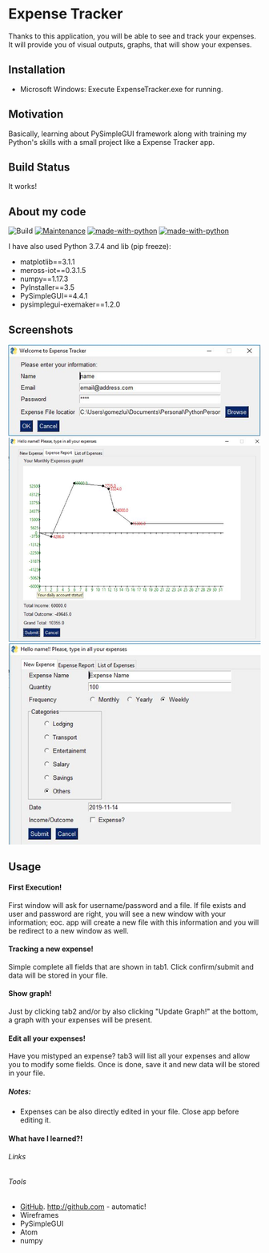 # Expense Tracker

Thanks to this application, you will be able to see and track your expenses. It will provide you of visual outputs, graphs, that will show your expenses.

## Installation
  - Microsoft Windows: Execute ExpenseTracker.exe for running.

## Motivation
Basically, learning about PySimpleGUI framework along with training my Python's skills with a small project like a Expense Tracker app.

## Build Status
It works!

## About my code
![Build](https://img.shields.io/badge/build-passing-green)
[![Maintenance](https://img.shields.io/badge/Maintained%3F-no-red.svg)](https://bitbucket.org/lbesson/ansi-colors)
[![made-with-python](https://img.shields.io/badge/Made%20with-Python-1f425f.svg)](https://www.python.org/)
[![made-with-python](https://img.shields.io/badge/Made%20with-Python-1f425f.svg)](https://www.python.org/)

I have also used Python 3.7.4 and lib (pip freeze):
  - matplotlib==3.1.1
  - meross-iot==0.3.1.5
  - numpy==1.17.3
  - PyInstaller==3.5
  - PySimpleGUI==4.4.1
  - pysimplegui-exemaker==1.2.0


## Screenshots
![main](./screenshots/main.JPG)
![graph](./screenshots/ExampleGraph.JPG)
![expenseCreation](./screenshots/ExpenseCreation.JPG)


## Usage

#### First Execution!
First window will ask for username/password and a file. If file exists and user and password are right, you will see a new window with your information; eoc. app will create a new file with this information and you will be redirect to a new window as well.

#### Tracking a new expense!
Simple complete all fields that are shown in tab1. Click confirm/submit and data will be stored in your file.

#### Show graph!
Just by clicking tab2 and/or by also clicking "Update Graph!" at the bottom, a graph with your expenses will be present.

#### Edit all your expenses!
Have you mistyped an expense? tab3 will list all your expenses and allow you to modify some fields.
Once is done, save it and new data will be stored in your file.

##### Notes:
- Expenses can be also directly edited in your file. Close app before editing it.

#### What have I learned?!

###### Links

###### Tools
  - [GitHub](http://github.com). http://github.com - automatic!
  - Wireframes
  - PySimpleGUI
  - Atom
  - numpy
